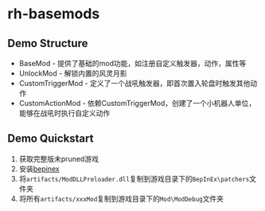 # rh-basemods

## Demo Structure
- BaseMod - 提供了基础的mod功能，如注册自定义触发器，动作，属性等
- UnlockMod - 解锁内置的风灵月影
- CustomTriggerMod - 定义了一个战吼触发器，即首次置入轮盘时触发其他动作
- CustomActionMod - 依赖CustomTriggerMod，创建了一个小机器人单位，能够在战吼时执行自定义动作

## Demo Quickstart

1. 获取完整版未pruned游戏
2. 安装[bepinex](https://docs.bepinex.dev/articles/user_guide/installation/index.html)
3. 将`artifacts/ModDLLPreloader.dll`复制到游戏目录下的`BepInEx\patchers`文件夹
4. 将所有`artifacts/xxxMod`复制到游戏目录下的`Mod\ModDebug`文件夹